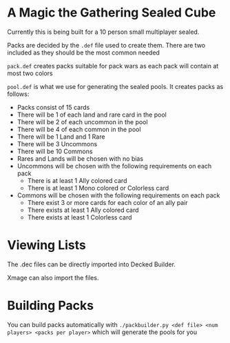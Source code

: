 A Magic the Gathering Sealed Cube
========================================
Currently this is being built for a 10 person small multiplayer sealed.

Packs are decided by the `.def` file used to create them. There are two included as they should be the most common needed

`pack.def` creates packs suitable for pack wars as each pack will contain at most two colors

`pool.def` is what we use for generating the sealed pools. It creates packs as follows:
- Packs consist of 15 cards
- There will be 1 of each land and rare card in the pool
- There will be 2 of each uncommon in the pool
- There will be 4 of each common in the pool
- There will be 1 Land and 1 Rare
- There will be 3 Uncommons
- There will be 10 Commons
- Rares and Lands will be chosen with no bias
- Uncommons will be chosen with the following requirements on each pack
    * There is at least 1 Ally colored card
    * There is at least 1 Mono colored or Colorless card
- Commons will be chosen with the following requirements on each pack
    * There exist 3 or more cards for each color of an ally pair
    * There exists at least 1 Ally colored card
    * There exists at least 1 Colorless card


Viewing Lists
===========================================
The .dec files can be directly imported into Decked Builder.

Xmage can also import the files.

Building Packs
===========================================
You can build packs automatically with `./packbuilder.py <def file> <num players> <packs per player>`
which will generate the pools for you

